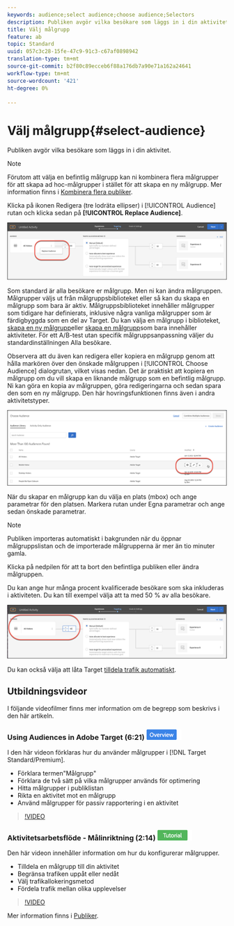 ```yaml
---
keywords: audience;select audience;choose audience;Selectors
description: Publiken avgör vilka besökare som läggs in i din aktivitet.
title: Välj målgrupp
feature: ab
topic: Standard
uuid: 057c3c28-15fe-47c9-91c3-c67af0898942
translation-type: tm+mt
source-git-commit: b2f80c89ecceb6f88a176db7a90e71a162a24641
workflow-type: tm+mt
source-wordcount: '421'
ht-degree: 0%

---
```



# Välj målgrupp{#select-audience}

Publiken avgör vilka besökare som läggs in i din aktivitet.

>[!NOTE]
>
>Förutom att välja en befintlig målgrupp kan ni kombinera flera målgrupper för att skapa ad hoc-målgrupper i stället för att skapa en ny målgrupp. Mer information finns i [Kombinera flera publiker](../../../c-target/combining-multiple-audiences.md#concept_A7386F1EA4394BD2AB72399C225981E5).

Klicka på ikonen Redigera (tre lodräta ellipser) i [!UICONTROL Audience] rutan och klicka sedan på **[!UICONTROL Replace Audience]**.

![Alternativet Ersätt publik](/help/c-activities/t-test-ab/t-test-create-ab/assets/replace-audience.png)

Som standard är alla besökare er målgrupp. Men ni kan ändra målgruppen. Målgrupper väljs ut från målgruppsbiblioteket eller så kan du skapa en målgrupp som bara är aktiv. Målgruppsbiblioteket innehåller målgrupper som tidigare har definierats, inklusive några vanliga målgrupper som är färdigbyggda som en del av Target. Du kan välja en målgrupp i biblioteket, [skapa en ny målgrupp](../../../c-target/c-audiences/create-audience.md#task_1D507519D3AD4390B507F188BD294DC1)eller [skapa en målgrupp](../../../c-target/creating-activity-only-audience.md#concept_A6BADCF530ED4AE1852E677FEBE68483)som bara innehåller aktiviteter. För ett A/B-test utan specifik målgruppsanpassning väljer du standardinställningen Alla besökare.

Observera att du även kan redigera eller kopiera en målgrupp genom att hålla markören över den önskade målgruppen i [!UICONTROL Choose Audience] dialogrutan, vilket visas nedan. Det är praktiskt att kopiera en målgrupp om du vill skapa en liknande målgrupp som en befintlig målgrupp. Ni kan göra en kopia av målgruppen, göra redigeringarna och sedan spara den som en ny målgrupp. Den här hovringsfunktionen finns även i andra aktivitetstyper.

![Målgruppshovring](/help/c-activities/t-test-ab/t-test-create-ab/assets/audience_picker_hover-new.png)

När du skapar en målgrupp kan du välja en plats (mbox) och ange parametrar för den platsen. Markera rutan under Egna parametrar och ange sedan önskade parametrar.

>[!NOTE]
>
>Publiken importeras automatiskt i bakgrunden när du öppnar målgruppslistan och de importerade målgrupperna är mer än tio minuter gamla.

Klicka på nedpilen för att ta bort den befintliga publiken eller ändra målgruppen.

Du kan ange hur många procent kvalificerade besökare som ska inkluderas i aktiviteten. Du kan till exempel välja att ta med 50 % av alla besökare.

![Målgrupp i procent](/help/c-activities/t-test-ab/t-test-create-ab/assets/audperc-new.png)

Du kan också välja att låta Target [tilldela trafik automatiskt](../../../c-activities/automated-traffic-allocation/automated-traffic-allocation.md#concept_A1407678796B4C569E94CBA8A9F7F5D4).

## Utbildningsvideor

I följande videofilmer finns mer information om de begrepp som beskrivs i den här artikeln.

### Using Audiences in Adobe Target (6:21) ![Overview badge](/help/assets/overview.png)

I den här videon förklaras hur du använder målgrupper i [!DNL Target Standard/Premium].

* Förklara termen&quot;Målgrupp&quot;
* Förklara de två sätt på vilka målgrupper används för optimering
* Hitta målgrupper i publiklistan
* Rikta en aktivitet mot en målgrupp
* Använd målgrupper för passiv rapportering i en aktivitet

>[!VIDEO](https://video.tv.adobe.com/v/17398)

### Aktivitetsarbetsflöde - Målinriktning (2:14) ![självstudiemärke](/help/assets/tutorial.png)

Den här videon innehåller information om hur du konfigurerar målgrupper.

* Tilldela en målgrupp till din aktivitet
* Begränsa trafiken uppåt eller nedåt
* Välj trafikallokeringsmetod
* Fördela trafik mellan olika upplevelser

>[!VIDEO](https://video.tv.adobe.com/v/17385)

Mer information finns i [Publiker](../../../c-target/c-audiences/audiences.md#concept_65BE870D290E412D8BBF557EEA67C271).

